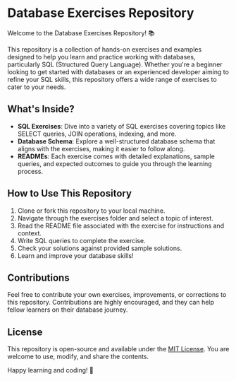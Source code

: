 # Database Exercises Repository

Welcome to the Database Exercises Repository! 📚

This repository is a collection of hands-on exercises and examples designed to help you learn and practice working with databases, particularly SQL (Structured Query Language). Whether you're a beginner looking to get started with databases or an experienced developer aiming to refine your SQL skills, this repository offers a wide range of exercises to cater to your needs.

## What's Inside?
- **SQL Exercises**: Dive into a variety of SQL exercises covering topics like SELECT queries, JOIN operations, indexing, and more.
- **Database Schema**: Explore a well-structured database schema that aligns with the exercises, making it easier to follow along.
- **READMEs**: Each exercise comes with detailed explanations, sample queries, and expected outcomes to guide you through the learning process.

## How to Use This Repository
1. Clone or fork this repository to your local machine.
2. Navigate through the exercises folder and select a topic of interest.
3. Read the README file associated with the exercise for instructions and context.
4. Write SQL queries to complete the exercise.
5. Check your solutions against provided sample solutions.
6. Learn and improve your database skills!

## Contributions
Feel free to contribute your own exercises, improvements, or corrections to this repository. Contributions are highly encouraged, and they can help fellow learners on their database journey.

## License
This repository is open-source and available under the [MIT License](LICENSE). You are welcome to use, modify, and share the contents.

Happy learning and coding! 🚀
